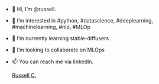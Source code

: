 - 👋 Hi, I’m @russell.
- 👀 I’m interested in #python, #datascience, #deeplearning, #machinelearning, #nlp, #MLOp
- 🌱 I’m currently learning stable-diffusers
- 💞️ I’m looking to collaborate on MLOps

- 📫 You can reach me via linkedln. <div class="badge-base LI-profile-badge" data-locale="en_US" data-size="medium" data-theme="dark" data-type="VERTICAL" data-vanity="russell-c" data-version="v1"><a class="badge-base__link LI-simple-link" href="https://tr.linkedin.com/in/russell-c/en?trk=profile-badge">Russell C.</a></div>
              

<!---
russell-ai/russell-ai is a ✨ special ✨ repository because its `README.md` (this file) appears on your GitHub profile.
You can click the Preview link to take a look at your changes.
--->
